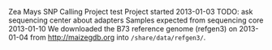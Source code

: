Zea Mays SNP Calling Project
test
Project started 2013-01-03
TODO: ask sequencing center about adapters
Samples expected from sequencing core 2013-01-10
We downloaded the B73 reference genome (refgen3) on 2013-01-04 from
http://maizegdb.org into `/share/data/refgen3/`.
